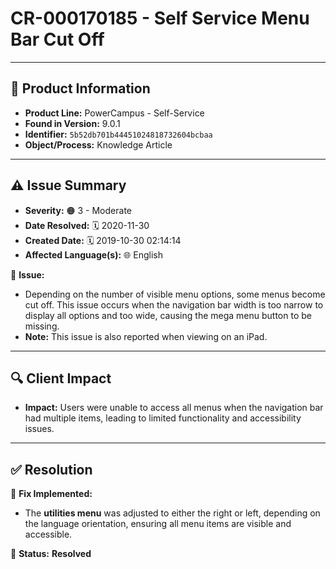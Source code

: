 # CR-000170185 - Self Service Menu Bar Cut Off  

---

## 📌 Product Information  
- **Product Line:** PowerCampus - Self-Service  
- **Found in Version:** 9.0.1  
- **Identifier:** `5b52db701b44451024818732604bcbaa`  
- **Object/Process:** Knowledge Article  

---

## ⚠️ Issue Summary  
- **Severity:** 🟠 3 - Moderate  
- **Date Resolved:** 🗓️ 2020-11-30  
- **Created Date:** 🗓️ 2019-10-30 02:14:14  
- **Affected Language(s):** 🌐 English  

🔹 **Issue:**  
- Depending on the number of visible menu options, some menus become cut off. This issue occurs when the navigation bar width is too narrow to display all options and too wide, causing the mega menu button to be missing.
- **Note:** This issue is also reported when viewing on an iPad.

---

## 🔍 Client Impact  
- **Impact:** Users were unable to access all menus when the navigation bar had multiple items, leading to limited functionality and accessibility issues.

---

## ✅ Resolution  
🔧 **Fix Implemented:**  
- The **utilities menu** was adjusted to either the right or left, depending on the language orientation, ensuring all menu items are visible and accessible.

🚀 **Status:** **Resolved**
